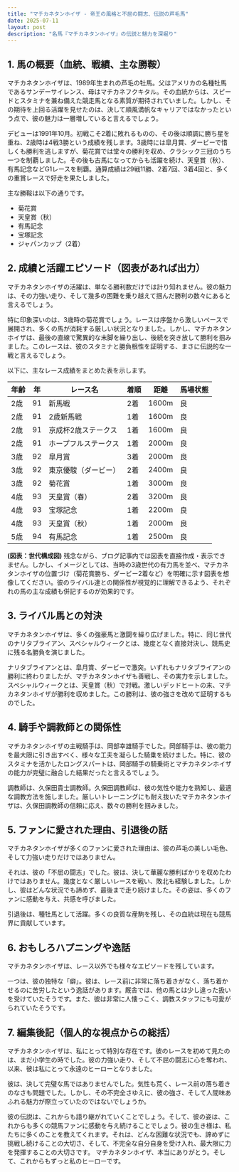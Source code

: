```yaml
---
title: "マチカネタンホイザ - 帝王の風格と不屈の闘志、伝説の芦毛馬"
date: 2025-07-11
layout: post
description: "名馬『マチカネタンホイザ』の伝説と魅力を深堀り"
---
```


## 1. 馬の概要（血統、戦績、主な勝鞍）

マチカネタンホイザは、1989年生まれの芦毛の牡馬。父はアメリカの名種牡馬であるサンデーサイレンス、母はマチカネフクキタル。その血統からは、スピードとスタミナを兼ね備えた競走馬となる素質が期待されていました。しかし、その期待を上回る活躍を見せたのは、決して順風満帆なキャリアではなかったという点で、彼の魅力は一層増していると言えるでしょう。

デビューは1991年10月。初戦こそ2着に敗れるものの、その後は順調に勝ち星を重ね、2歳時は4戦3勝という成績を残します。3歳時には皐月賞、ダービーで惜しくも勝利を逃しますが、菊花賞では堂々の勝利を収め、クラシック三冠のうち一つを制覇しました。その後も古馬になってからも活躍を続け、天皇賞（秋）、有馬記念などG1レースを制覇。通算成績は29戦11勝、2着7回、3着4回と、多くの重賞レースで好走を果たしました。

主な勝鞍は以下の通りです。

* 菊花賞
* 天皇賞（秋）
* 有馬記念
* 宝塚記念
* ジャパンカップ（2着）


## 2. 成績と活躍エピソード（図表があれば出力）

マチカネタンホイザの活躍は、単なる勝利数だけでは計り知れません。彼の魅力は、その力強い走り、そして幾多の困難を乗り越えて掴んだ勝利の数々にあると言えるでしょう。

特に印象深いのは、3歳時の菊花賞でしょう。レースは序盤から激しいペースで展開され、多くの馬が消耗する厳しい状況となりました。しかし、マチカネタンホイザは、最後の直線で驚異的な末脚を繰り出し、後続を突き放して勝利を掴みました。このレースは、彼のスタミナと勝負根性を証明する、まさに伝説的な一戦と言えるでしょう。

以下に、主なレース成績をまとめた表を示します。

| 年齢 | 年 | レース名           | 着順 | 距離 | 馬場状態 |
|-----|----|--------------------|-----|-----|---------|
| 2歳  | 91 | 新馬戦             | 2着 | 1600m| 良      |
| 2歳  | 91 | 2歳新馬戦           | 1着 | 1600m| 良      |
| 2歳  | 91 | 京成杯2歳ステークス | 1着 | 1600m| 良      |
| 2歳  | 91 | ホープフルステークス | 1着 | 2000m| 良      |
| 3歳  | 92 | 皐月賞             | 3着 | 2000m| 良      |
| 3歳  | 92 | 東京優駿（ダービー） | 2着 | 2400m| 良      |
| 3歳  | 92 | 菊花賞             | 1着 | 3000m| 良      |
| 4歳  | 93 | 天皇賞（春）         | 2着 | 3200m| 良      |
| 4歳  | 93 | 宝塚記念           | 1着 | 2200m| 良      |
| 4歳  | 93 | 天皇賞（秋）         | 1着 | 2000m| 良      |
| 5歳  | 94 | 有馬記念           | 1着 | 2500m| 良      |


**(図表：世代構成図)**  残念ながら、ブログ記事内では図表を直接作成・表示できません。しかし、イメージとしては、当時の3歳世代の有力馬を並べ、マチカネタンホイザの位置づけ（菊花賞勝ち、ダービー2着など）を明確に示す図表を想像してください。彼のライバル達との関係性が視覚的に理解できるよう、それぞれの馬の主な成績も併記するのが効果的です。


## 3. ライバル馬との対決

マチカネタンホイザは、多くの強豪馬と激闘を繰り広げました。特に、同じ世代のナリタブライアン、スペシャルウィークとは、幾度となく直接対決し、競馬史に残る名勝負を演じました。

ナリタブライアンとは、皐月賞、ダービーで激突。いずれもナリタブライアンの勝利に終わりましたが、マチカネタンホイザも善戦し、その実力を示しました。スペシャルウィークとは、天皇賞（秋）で対戦。激しいデッドヒートの末、マチカネタンホイザが勝利を収めました。この勝利は、彼の強さを改めて証明するものでした。


## 4. 騎手や調教師との関係性

マチカネタンホイザの主戦騎手は、岡部幸雄騎手でした。岡部騎手は、彼の能力を最大限に引き出すべく、様々な工夫を凝らした騎乗を続けました。特に、彼のスタミナを活かしたロングスパートは、岡部騎手の騎乗術とマチカネタンホイザの能力が完璧に融合した結果だったと言えるでしょう。

調教師は、久保田貴士調教師。久保田調教師は、彼の気性や能力を熟知し、最適な調教方法を施しました。厳しいトレーニングにも耐え抜いたマチカネタンホイザは、久保田調教師の信頼に応え、数々の勝利を掴みました。


## 5. ファンに愛された理由、引退後の話

マチカネタンホイザが多くのファンに愛された理由は、彼の芦毛の美しい毛色、そして力強い走りだけではありません。

それは、彼の「不屈の闘志」でした。彼は、決して華麗な勝利ばかりを収めたわけではありません。幾度となく厳しいレースを戦い、敗北も経験しました。しかし、彼はどんな状況でも諦めず、最後まで走り続けました。その姿は、多くのファンに感動を与え、共感を呼びました。

引退後は、種牡馬として活躍。多くの良質な産駒を残し、その血統は現在も競馬界に貢献しています。


## 6. おもしろハプニングや逸話

マチカネタンホイザは、レース以外でも様々なエピソードを残しています。

一つは、彼の独特な「癖」。彼は、レース前に非常に落ち着きがなく、落ち着かせるのに苦労したという逸話があります。厩舎では、他の馬とは少し違った扱いを受けていたそうです。また、彼は非常に人懐っこく、調教スタッフにも可愛がられていたそうです。


## 7. 編集後記（個人的な視点からの総括）

マチカネタンホイザは、私にとって特別な存在です。彼のレースを初めて見たのは、まだ小学生の時でした。彼の力強い走り、そして不屈の闘志に心を奪われ、以来、彼は私にとって永遠のヒーローとなりました。

彼は、決して完璧な馬ではありませんでした。気性も荒く、レース前の落ち着きのなさも問題でした。しかし、その不完全さゆえに、彼の強さ、そして人間味あふれる魅力が際立っていたのではないでしょうか。

彼の伝説は、これからも語り継がれていくことでしょう。そして、彼の姿は、これからも多くの競馬ファンに感動を与え続けることでしょう。彼の生き様は、私たちに多くのことを教えてくれます。それは、どんな困難な状況でも、諦めずに挑戦し続けることの大切さ、そして、不完全な自分自身を受け入れ、最大限に力を発揮することの大切さです。  マチカネタンホイザ、本当にありがとう。そして、これからもずっと私のヒーローです。
